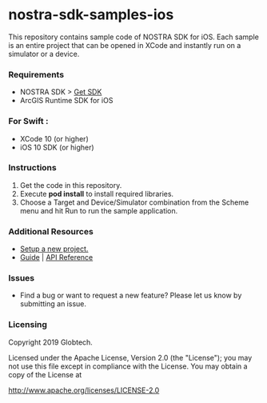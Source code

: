 # nostra-sdk-samples-ios

This repository contains sample code of NOSTRA SDK for iOS. Each sample is an entire project that can be opened in XCode and instantly run on a simulator or a device.

### Requirements

- NOSTRA SDK > [Get SDK](https://developer.nostramap.com/developer/V3/ios.html#/home)
- ArcGIS Runtime SDK for iOS


### For Swift :
- XCode 10 (or higher)
- iOS 10 SDK (or higher)

### Instructions
1. Get the code in this repository.
2. Execute **pod install** to install required libraries.
3. Choose a Target and Device/Simulator combination from the Scheme menu and hit Run to run the sample application.

### Additional Resources

- [Setup a new project.](https://developer.nostramap.com/developer/V3/ios.html#/guide/guideOverview)
- [Guide](https://developer.nostramap.com/developer/V3/ios.html#/guide/guideBuildFirstMap) | [API Reference](https://developer.nostramap.com/developer/V3/iOs/apiRef/index.html)

### Issues

- Find a bug or want to request a new feature? Please let us know by submitting an issue.

### Licensing

Copyright 2019 Globtech.

Licensed under the Apache License, Version 2.0 (the "License"); you may not use this file except in compliance with the License. You may obtain a copy of the License at

http://www.apache.org/licenses/LICENSE-2.0
